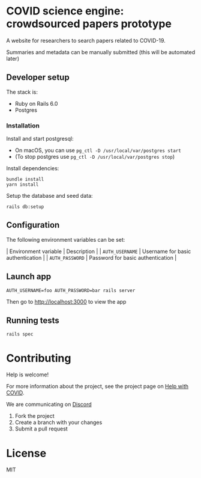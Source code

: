 # COVID science engine: crowdsourced papers prototype

A website for researchers to search papers related to COVID-19.

Summaries and metadata can be manually submitted (this will be automated later)

## Developer setup
The stack is:

- Ruby on Rails 6.0
- Postgres

### Installation

Install and start postgresql:
- On macOS, you can use `pg_ctl -D /usr/local/var/postgres start`
- (To stop postgres use `pg_ctl -D /usr/local/var/postgres stop`)

Install dependencies:

```
bundle install
yarn install
```

Setup the database and seed data:

```
rails db:setup
```

## Configuration

The following environment variables can be set:

| Environment variable         | Description |
| `AUTH_USERNAME` | Username for basic authentication |
| `AUTH_PASSWORD` | Password for basic authentication |


## Launch app

```
AUTH_USERNAME=foo AUTH_PASSWORD=bar rails server
```

Then go to [http://localhost:3000](http://localhost:3000) to view the app

## Running tests

```
rails spec
```

# Contributing

Help is welcome!

For more information about the project, see the project page on [Help with COVID](https://helpwithcovid.com/projects/288-science-engine-covid-biotech-literature-natural-language-processing-ai).

We are communicating on [Discord](https://discord.gg/V6kzVAS)

1. Fork the project
1. Create a branch with your changes
1. Submit a pull request

# License

MIT
